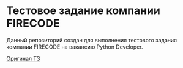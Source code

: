 Тестовое задание компании FIRECODE
======

Данный репозиторий создан для выполнения тестового задания компании FIRECODE на вакансию Python Developer.

[Оригинал ТЗ](./assets/test_assignment.pdf)
